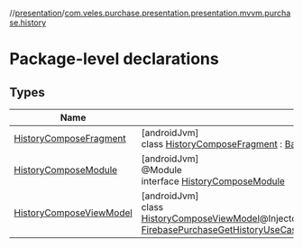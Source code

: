 //[presentation](../../index.md)/[com.veles.purchase.presentation.presentation.mvvm.purchase.history](index.md)

# Package-level declarations

## Types

| Name | Summary |
|---|---|
| [HistoryComposeFragment](-history-compose-fragment/index.md) | [androidJvm]<br>class [HistoryComposeFragment](-history-compose-fragment/index.md) : [BaseFragment](../com.veles.purchase.presentation.base.mvvm.fragment/-base-fragment/index.md) |
| [HistoryComposeModule](-history-compose-module/index.md) | [androidJvm]<br>@Module<br>interface [HistoryComposeModule](-history-compose-module/index.md) |
| [HistoryComposeViewModel](-history-compose-view-model/index.md) | [androidJvm]<br>class [HistoryComposeViewModel](-history-compose-view-model/index.md)@Injectconstructor(firebasePurchaseGetHistoryUseCase: [FirebasePurchaseGetHistoryUseCase](../../../domain/domain/com.veles.purchase.domain.usecase.purchase/-firebase-purchase-get-history-use-case/index.md)) : [ViewModel](https://developer.android.com/reference/kotlin/androidx/lifecycle/ViewModel.html) |
